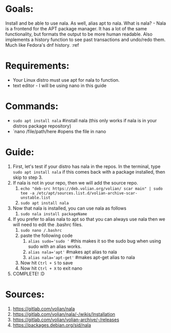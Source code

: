 # Goals:
Install and be able to use nala.  As well, alias apt to nala. 
What is nala? - Nala is a frontend for the APT package manager. It has a lot of the same functionality, but formats the output to be more human readable. Also implements a history function to see past transactions and undo/redo them. Much like Fedora's dnf history. :ref


# Requirements:
* Your Linux distro must use apt for nala to function.
* text editor - I will be using nano in this guide


# Commands:
* `sudo apt install nala` #install nala (this only works if nala is in your distros package repository)
* `nano /file/path/here #opens the file in nano

# Guide:
1. First, let's test if your distro has nala in the repos.  In the terminal, type `sudo apt install nala` if this comes back with a package installed, then skip to step 3.
2. If nala is not in your repo, then we will add the source repo.
    1. `echo "deb-src https://deb.volian.org/volian/ scar main" | sudo tee -a /etc/apt/sources.list.d/volian-archive-scar-unstable.list`
    2. `sudo apt install nala`
3. Now that nala is installed, you can use nala as follows
    1. `sudo nala install packageName`
4. If you prefer to alias nala to apt so that you can always use nala then we will need to edit the .bashrc files.
    1. `sudo nano /.bashrc`
    2. paste the following code
        1. `alias sudo='sudo '` #this makes it so the sudo bug when using sudo with an alias works.
        2. `alias nala='apt'` #makes apt alias to nala
        3. `alias nala='apt-get'` #makes apt-get alias to nala
    3. Now hit `Ctrl + S` to save
    4. Now hit `Ctrl + X` to exit nano
5. COMPLETE! :D

# Sources:
1. https://gitlab.com/volian/nala
2. https://gitlab.com/volian/nala/-/wikis/Installation
3. https://gitlab.com/volian/volian-archive/-/releases
4. https://packages.debian.org/sid/nala
